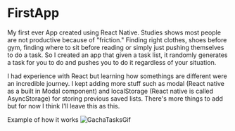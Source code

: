 # FirstApp

My first ever App created using React Native. Studies shows most people are not productive because of "friction." Finding right clothes, shoes before gym, finding where to sit before reading or simply just pushing themselves to do a task. So I created an app that given a task list, it randomly generates a task for you to do and pushes you to do it regardless of your situation.

I had experience with React but learning how somethings are different were an incredible journey. I kept adding more stuff such as modal (React native as a built in Modal component) and localStorage (React native is called AsyncStorage) for storing previous saved lists. There's more things to add but for now I think I'll leave this as this.

Example of how it works
![GachaTasksGif](https://user-images.githubusercontent.com/103716258/210454959-10e2f4aa-7039-467b-85ab-6a4fcef3c064.gif)



